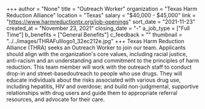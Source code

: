 +++
author = "None"
title = "Outreach Worker"
organization = "Texas Harm Reduction Alliance"
location = "Texas"
salary = "$40,000 - $45,000"
link = "https://www.harmreductiontx.org/job-openings"
sort_date = "2021-11-23"
created_at = "November 23, 2021"
closing_date = "-"
a_job_type = ["Full Time"]
b_benefits = ["General Benefits"]
c_feedback = ""
thumbnail = "../../images/THRAFulllogo1_32ec212e.jpg"
+++
Texas Harm Reduction Alliance (THRA) seeks an Outreach Worker to join our team. Applicants should align with the organization's core values, including racial justice, anti-racism and an understanding and commitment to the principles of harm reduction. This team member will work with the outreach staff to conduct drop-in and street-basedoutreach to people who use drugs. They will educate individuals about the risks associated with various drug use, including hepatitis, HIV and overdose; and build non-judgmental, supportive relationships with drug users and guide them to appropriate referral resources, and advocate for their care.